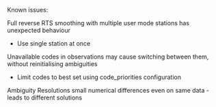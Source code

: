 Known issues:

Full reverse RTS smoothing with multiple user mode stations has unexpected behaviour
- Use single station at once

Unavailable codes in observations may cause switching between them, without reinitialising ambiguities
- Limit codes to best set using code_priorities configuration

Ambiguity Resolutions small numerical differences even on same data - leads to different solutions
